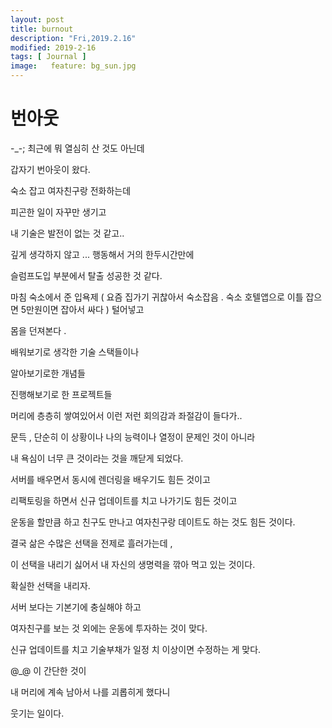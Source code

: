 ```yaml
---
layout: post
title: burnout
description: "Fri,2019.2.16"
modified: 2019-2-16
tags: [ Journal ]
image:   feature: bg_sun.jpg
---
```


# 번아웃 
-_-; 최근에 뭐 열심히 산 것도 아닌데 

갑자기 번아웃이 왔다. 

숙소 잡고 여자친구랑 전화하는데 

피곤한 일이 자꾸만 생기고 

내 기술은 발전이 없는 것 같고.. 

깊게 생각하지 않고 ... 행동해서 거의 한두시간만에

슬럼프도입 부분에서 탈출 성공한 것 같다. 

마침 숙소에서 준 입욕제 ( 요즘 집가기 귀찮아서 숙소잡음 . 숙소 호텔앱으로 이틀 잡으면 5만원이면 잡아서 싸다 ) 털어넣고

몸을 던져본다 . 

배워보기로 생각한 기술 스택들이나 

알아보기로한 개념들 

진행해보기로 한 프로젝트들 

머리에 층층히 쌓여있어서 이런 저런 회의감과 좌절감이 들다가.. 

문득 , 단순히 이 상황이나 나의 능력이나 열정이 문제인 것이 아니라 

내 욕심이 너무 큰 것이라는 것을 깨닫게 되었다. 

서버를 배우면서 동시에 렌더링을 배우기도 힘든 것이고 

리팩토링을 하면서 신규 업데이트를 치고 나가기도 힘든 것이고 

운동을 할만큼 하고 친구도 만나고 여자친구랑 데이트도 하는 것도 힘든 것이다.

결국 삶은 수많은 선택을 전제로 흘러가는데 , 

이 선택을 내리기 싫어서 내 자신의 생명력을 깎아 먹고 있는 것이다. 

확실한 선택을 내리자. 

서버 보다는 기본기에 충실해야 하고

여자친구를 보는 것 외에는 운동에 투자하는 것이 맞다. 

신규 업데이트를 치고 기술부채가 일정 치 이상이면 수정하는 게 맞다. 

@_@ 이 간단한 것이

내 머리에 계속 남아서 나를 괴롭히게 했다니

웃기는 일이다. 





